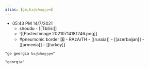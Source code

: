 ```yaml
---
alias: [ge,საქართველო]
---
```


- 05:43 PM 14/7/2021
	- shoudu - [[Tbilisi]]
	- ![[Pasted image 20210714181246.png]]
	- #pneumonic  border 国 - RAzArTH 
			- [[russia]]
			- [[azerbaijan]]
			- [[armenia]]
			- [[turkey]]

```query 2021-10-01 01:31
"ge georgia საქართველო"
```

```query 2021-10-01 01:31
"georgia"
```